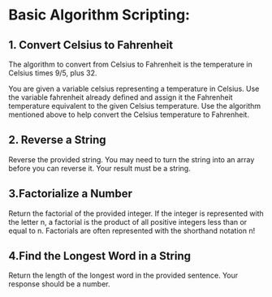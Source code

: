 # Basic Algorithm Scripting: 

## 1. Convert Celsius to Fahrenheit
The algorithm to convert from Celsius to Fahrenheit is the temperature in Celsius times 9/5, plus 32.

You are given a variable celsius representing a temperature in Celsius. Use the variable fahrenheit already defined and assign it the Fahrenheit temperature equivalent to the given Celsius temperature. Use the algorithm mentioned above to help convert the Celsius temperature to Fahrenheit.

## 2. Reverse a String
Reverse the provided string.
You may need to turn the string into an array before you can reverse it.
Your result must be a string.

## 3.Factorialize a Number
Return the factorial of the provided integer.
If the integer is represented with the letter n, a factorial is the product of all positive integers less than or equal to n.
Factorials are often represented with the shorthand notation n!

## 4.Find the Longest Word in a String
Return the length of the longest word in the provided sentence.
Your response should be a number.


